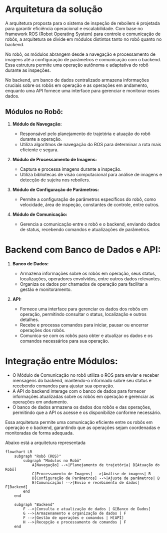 # Arquitetura da solução

A arquitetura proposta para o sistema de inspeção de reboilers é projetada para garantir eficiência operacional e escalabilidade. Com base no framework ROS (Robot Operating System) para controle e comunicação de robôs, a arquitetura se divide em módulos distintos tanto no robô quanto no backend.

No robô, os módulos abrangem desde a navegação e processamento de imagens até a configuração de parâmetros e comunicação com o backend. Essa estrutura permite uma operação autônoma e adaptativa do robô durante as inspeções.

No backend, um banco de dados centralizado armazena informações cruciais sobre os robôs em operação e as operações em andamento, enquanto uma API fornece uma interface para gerenciar e monitorar esses dados.

## Módulos no Robô:

1. **Módulo de Navegação:**

   - Responsável pelo planejamento de trajetória e atuação do robô durante a operação.
   - Utiliza algoritmos de navegação do ROS para determinar a rota mais eficiente e segura.

2. **Módulo de Processamento de Imagens:**

   - Captura e processa imagens durante a inspeção.
   - Utiliza bibliotecas de visão computacional para análise de imagens e detecção de sujeira nos reboilers.

3. **Módulo de Configuração de Parâmetros:**

   - Permite a configuração de parâmetros específicos do robô, como velocidade, área de inspeção, constantes de controle, entre outros.

4. **Módulo de Comunicação:**
   - Gerencia a comunicação entre o robô e o backend, enviando dados de status, recebendo comandos e atualizações de parâmetros.

# Backend com Banco de Dados e API:

1. **Banco de Dados:**

   - Armazena informações sobre os robôs em operação, seus status, localizações, operadores envolvidos, entre outros dados relevantes.
   - Organiza os dados por chamados de operação para facilitar a gestão e monitoramento.

2. **API:**
   - Fornece uma interface para gerenciar os dados dos robôs em operação, permitindo consultar o status, localização e outros detalhes.
   - Recebe e processa comandos para iniciar, pausar ou encerrar operações dos robôs.
   - Comunica-se com os robôs para obter e atualizar os dados e os comandos necessários para sua operação.

# Integração entre Módulos:

- O Módulo de Comunicação no robô utiliza o ROS para enviar e receber mensagens do backend, mantendo-o informado sobre seu status e recebendo comandos para ajustar sua operação.
- A API do backend interage com o banco de dados para fornecer informações atualizadas sobre os robôs em operação e gerenciar as operações em andamento.
- O banco de dados armazena os dados dos robôs e das operações, permitindo que a API os acesse e os disponibilize conforme necessário.

Essa arquitetura permite uma comunicação eficiente entre os robôs em operação e o backend, garantindo que as operações sejam coordenadas e monitoradas de forma adequada.

Abaixo está a arquitetura representada

```mermaid
flowchart LR
    subgraph "Robô (ROS)"
        subgraph "Módulos no Robô"
            A[Navegação] -->|Planejamento de trajetória| B[Atuação do Robô]
            C[Processamento de Imagens] -->|Análise de imagens| B
            D[Configuração de Parâmetros] -->|Ajuste de parâmetros| B
            E[Comunicação] -->|Envio e recebimento de dados| F[Backend]
        end
    end

    subgraph "Backend"
        F -->|Consulta e atualização de dados | G[Banco de Dados]
        G -->|Armazenamento e organização de dados | F
        F -->|Gestão de operações e comandos | H[API]
        H -->|Recepção e processamento de comandos | F
    end
```
